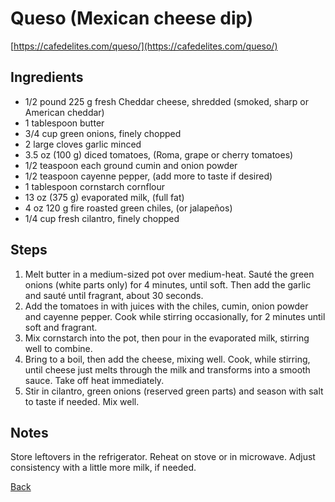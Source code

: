 # Queso (Mexican cheese dip)

[https://cafedelites.com/queso/](https://cafedelites.com/queso/)

## Ingredients

- 1/2 pound 225 g fresh Cheddar cheese, shredded (smoked, sharp or American cheddar)
- 1 tablespoon butter
- 3/4 cup green onions, finely chopped
- 2 large cloves garlic minced
- 3.5 oz (100 g) diced tomatoes, (Roma, grape or cherry tomatoes)
- 1/2 teaspoon each ground cumin and onion powder
- 1/2 teaspoon cayenne pepper, (add more to taste if desired)
- 1 tablespoon cornstarch cornflour
- 13 oz (375 g) evaporated milk, (full fat)
- 4 oz 120 g fire roasted green chiles, (or jalapeños)
- 1/4 cup fresh cilantro, finely chopped

## Steps

1. Melt butter in a medium-sized pot over medium-heat. Sauté the green onions (white parts only) for 4 minutes, until soft. Then add the garlic and sauté until fragrant, about 30 seconds.
2. Add the tomatoes in with juices with the chiles, cumin, onion powder and cayenne pepper. Cook while stirring occasionally, for 2 minutes until soft and fragrant.
3. Mix cornstarch into the pot, then pour in the evaporated milk, stirring well to combine.
4. Bring to a boil, then add the cheese, mixing well. Cook, while stirring, until cheese just melts through the milk and transforms into a smooth sauce. Take off heat immediately.
5. Stir in cilantro, green onions (reserved green parts) and season with salt to taste if needed. Mix well.

## Notes

Store leftovers in the refrigerator. Reheat on stove or in microwave. Adjust consistency with a little more milk, if needed.

[Back](../readme.md)
